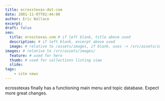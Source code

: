 ```yaml
---
title: ecrosstexas-dot-com
date: 2001-11-07T02:44:00
author: Eric Wallace
excerpt: 
draft: false
seo:
  title: erosstexas.com # if left blank, title above used
  description: # if left blank, excerpt above used
  image: # relative to /assets/images, if blank, uses -> /src/assets/images/meta/default.png
images: # relative to /src/assets/images/
  feature: # used for hero
  thumb: # used for collections listing view
  slide:
tags:
    - site news
---
```


ecrosstexas finally has a functioning main menu and topic database. Expect more great changes.